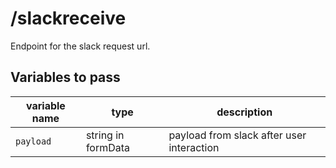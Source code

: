 # /slackreceive

Endpoint for the slack request url.
## Variables to pass

| variable name  | type | description |
| ------------- | ------------- | ------------- | 
| `payload` | string in formData  | payload from slack after user interaction |
